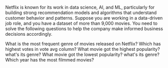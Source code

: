 Netflix is known for its work in data science, AI, and ML, particularly for building strong recommendation models and algorithms that understand customer behavior and patterns. Suppose you are working in a data-driven job role, and you have a dataset of more than 9,000 movies. You need to solve the following questions to help the company make informed business decisions accordingly.

What is the most frequent genre of movies released on Netflix?
Which has highest votes in vote avg column?
What movie got the highest popularity? what's its genre?
What movie got the lowest popularity? what's its genre?
Which year has the most filmmed movies?
